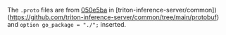 The `.proto` files are
from [050e5ba](https://github.com/triton-inference-server/common/commit/050e5ba65e0fca4c4ae297230ffee649ebeef7ce)
in [triton-inference-server/common])(https://github.com/triton-inference-server/common/tree/main/protobuf)
and `option go_package = "./";` inserted.
